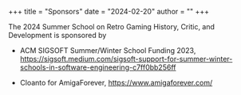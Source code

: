 +++
title = "Sponsors"
date = "2024-02-20"
author = ""
+++

The 2024 Summer School on Retro Gaming History, Critic, and Development is sponsored by

- ACM SIGSOFT Summer/Winter School Funding 2023, https://sigsoft.medium.com/sigsoft-support-for-summer-winter-schools-in-software-engineering-c7ff0bb256ff

- Cloanto for AmigaForever, https://www.amigaforever.com/
